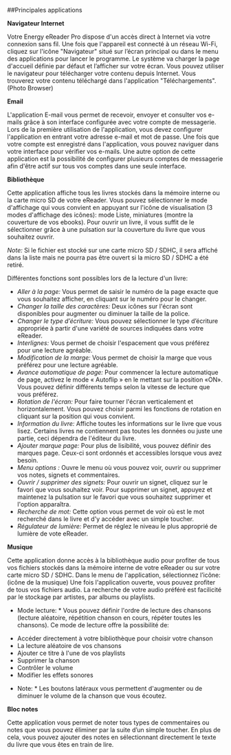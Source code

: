##Principales applications 

**Navigateur Internet** 

Votre Energy eReader Pro dispose d'un accès direct à Internet via votre connexion sans fil. Une fois que l'appareil est connecté à un réseau Wi-Fi, cliquez sur l'icône "Navigateur" situé sur l’écran principal ou dans le menu des applications pour lancer le programme. Le système va charger la page d'accueil définie par défaut et l’afficher sur votre écran. Vous pouvez utiliser le navigateur pour télécharger votre contenu depuis Internet. Vous trouverez votre contenu téléchargé dans l'application "Téléchargements". 
(Photo Browser)

**Email** 

L'application E-mail vous permet de recevoir, envoyer et consulter vos e-mails grâce à son interface configurée avec votre compte de messagerie. 
Lors de la première utilisation de l'application, vous devez configurer l'application en entrant votre adresse e-mail et mot de passe. Une fois que votre compte est enregistré dans l'application, vous pouvez naviguer dans votre interface pour vérifier vos e-mails. 
Une autre option de cette application est la possibilité de configurer plusieurs comptes de messagerie afin d'être actif sur tous vos comptes dans une seule interface.

**Bibliothèque** 

Cette application affiche tous les livres stockés dans la mémoire interne ou la carte micro SD de votre eReader. 
Vous pouvez sélectionner le mode d'affichage qui vous convient en appuyant sur l'icône de visualisation (3 modes d'affichage des icônes): mode Liste, miniatures (montre la couverture de vos ebooks). Pour ouvrir un livre, il vous suffit de le sélectionner grâce à une pulsation sur la couverture du livre que vous souhaitez ouvrir. 
 
*Note:* Si le fichier est stocké sur une carte micro SD / SDHC, il sera affiché dans la liste mais ne pourra pas être ouvert si la micro SD / SDHC a été retiré. 

Différentes fonctions sont possibles lors de la lecture d'un livre: 
- *Aller à la page:* Vous permet de saisir le numéro de la page exacte que vous souhaitez afficher, en cliquant sur le numéro pour le changer. 
- *Changer la taille des caractères:* Deux icônes sur l'écran sont disponibles pour augmenter ou diminuer la taille de la police. 
- *Changer le type d’écriture:* Vous pouvez sélectionner le type d’écriture appropriée à partir d'une variété de sources indiquées dans votre eReader. 
- *Interlignes:* Vous permet de choisir l'espacement que vous préférez pour une lecture agréable. 
- *Modification de la marge:* Vous permet de choisir la marge que vous préférez pour une lecture agréable. 
- *Avance automatique de page:* Pour commencer la lecture automatique de page, activez le mode « Autoflip » en le mettant sur la position «ON». Vous pouvez définir différents temps selon la vitesse de lecture que vous préférez. 
- *Rotation de l'écran:* Pour faire tourner l'écran verticalement et horizontalement. Vous pouvez choisir parmi les fonctions de rotation en cliquant sur la position qui vous convient. 
- *Information du livre:* Affiche toutes les informations sur le livre que vous lisez. Certains livres ne contiennent pas toutes les données ou juste une partie, ceci dépendra de l'éditeur du livre. 
- *Ajouter marque page:* Pour plus de lisibilité, vous pouvez définir des marques page. Ceux-ci sont ordonnés et accessibles lorsque vous avez besoin. 
- *Menu options :* Ouvre le menu où vous pouvez voir, ouvrir ou supprimer vos notes, signets et commentaires. 
- *Ouvrir / supprimer des signets:* Pour ouvrir un signet, cliquez sur le favori que vous souhaitez voir. Pour supprimer un signet, appuyez et maintenez la pulsation sur le favori que vous souhaitez supprimer et l'option apparaîtra. 
- *Recherche de mot:* Cette option vous permet de voir où est le mot recherché dans le livre et d'y accéder avec un simple toucher. 
- *Régulateur de lumière:* Permet de réglez le niveau le plus approprié de lumière de vote eReader.

**Musique**

Cette application donne accès à la bibliothèque audio pour profiter de tous vos fichiers stockés dans la mémoire interne de votre eReader ou sur votre carte micro SD / SDHC. Dans le menu de l'application, sélectionnez l’icône: (icône de la musique) 
Une fois l'application ouverte, vous pouvez profiter de tous vos fichiers audio. La recherche de votre audio préféré est facilicité par le stockage par artistes, par albums ou playlists.

* Mode lecture: * Vous pouvez définir l'ordre de lecture des chansons (lecture aléatoire, répétition chanson en cours, répéter toutes les chansons). 
Ce mode de lecture offre la possibilité de: 
- Accéder directement à votre bibliothèque pour choisir votre chanson 
- La lecture aléatoire de vos chansons 
- Ajouter ce titre à l'une de vos playlists 
- Supprimer la chanson 
- Contrôler le volume 
- Modifier les effets sonores 

* Note: * Les boutons latéraux vous permettent d'augmenter ou de diminuer le volume de la chanson que vous écoutez.


**Bloc notes**

Cette application vous permet de noter tous types de commentaires ou notes que vous pouvez éliminer par la suite d’un simple toucher. En plus de cela, vous pouvez ajouter des notes en sélectionnant directement le texte du livre que vous êtes en train de lire.
